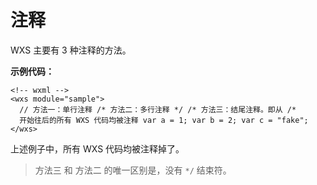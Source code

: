 # 注释

WXS 主要有 3 种注释的方法。

**示例代码：**

```
<!-- wxml -->
<wxs module="sample">
  // 方法一：单行注释 /* 方法二：多行注释 */ /* 方法三：结尾注释。即从 /*
  开始往后的所有 WXS 代码均被注释 var a = 1; var b = 2; var c = "fake";
</wxs>
```

上述例子中，所有 WXS 代码均被注释掉了。

> 方法三 和 方法二 的唯一区别是，没有 `*/` 结束符。 
